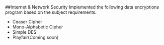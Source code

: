 ##Internet & Network Security
Implemented the following data encryptions program based on the subject requirements.

* Ceaser Cipher
* Mono-Alphabetic Cipher
* Simple DES
* Playfair(Coming soon)
